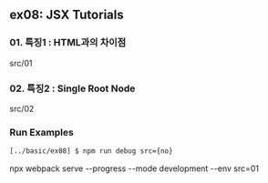 ## ex08: JSX Tutorials

### 01. 특징1 : HTML과의 차이점

src/01

### 02. 특징2 : Single Root Node

src/02

### Run Examples

```bash
[../basic/ex08] $ npm run debug src={no}
```

npx webpack serve --progress --mode development --env src=01
